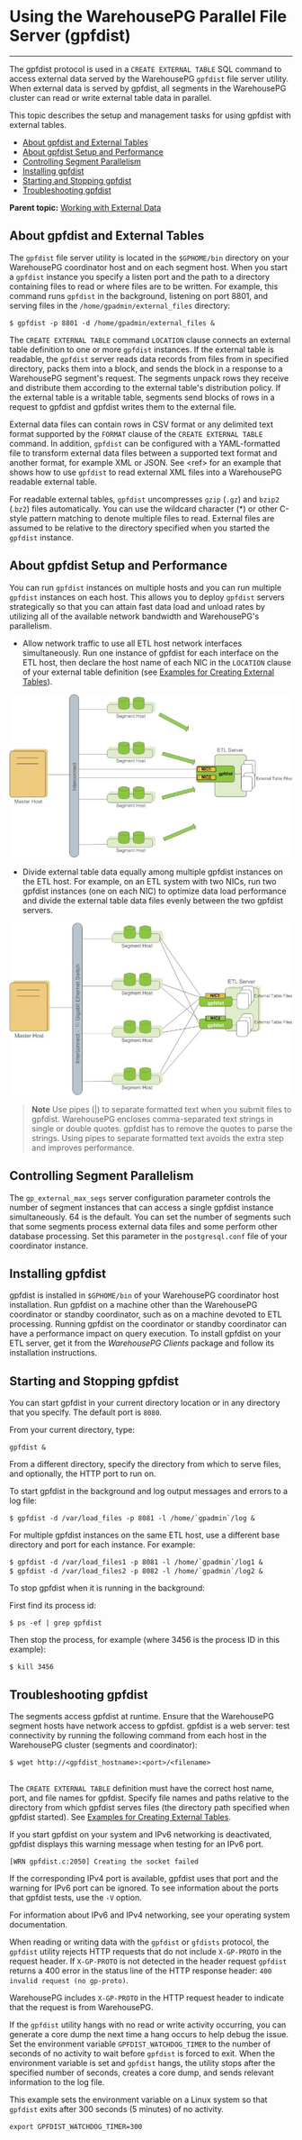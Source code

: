 # Using the WarehousePG Parallel File Server (gpfdist)
---

The gpfdist protocol is used in a `CREATE EXTERNAL TABLE` SQL command to access external data served by the WarehousePG `gpfdist` file server utility. When external data is served by gpfdist, all segments in the WarehousePG cluster can read or write external table data in parallel.

This topic describes the setup and management tasks for using gpfdist with external tables.

-   [About gpfdist and External Tables](#topic_xkt_vjy_4bb)
-   [About gpfdist Setup and Performance](#topic14)
-   [Controlling Segment Parallelism](#topic15)
-   [Installing gpfdist](#topic16)
-   [Starting and Stopping gpfdist](#topic17)
-   [Troubleshooting gpfdist](#topic18)

**Parent topic:** [Working with External Data](../external/working-with-file-based-ext-tables.html)

## <a id="topic_xkt_vjy_4bb"></a>About gpfdist and External Tables

The `gpfdist` file server utility is located in the `$GPHOME/bin` directory on your WarehousePG coordinator host and on each segment host. When you start a `gpfdist` instance you specify a listen port and the path to a directory containing files to read or where files are to be written. For example, this command runs `gpfdist` in the background, listening on port 8801, and serving files in the `/home/gpadmin/external_files` directory:

```
$ gpfdist -p 8801 -d /home/gpadmin/external_files &
```

The `CREATE EXTERNAL TABLE` command `LOCATION` clause connects an external table definition to one or more `gpfdist` instances. If the external table is readable, the `gpfdist` server reads data records from files from in specified directory, packs them into a block, and sends the block in a response to a WarehousePG segment's request. The segments unpack rows they receive and distribute them according to the external table's distribution policy. If the external table is a writable table, segments send blocks of rows in a request to gpfdist and gpfdist writes them to the external file.

External data files can contain rows in CSV format or any delimited text format supported by the `FORMAT` clause of the `CREATE EXTERNAL TABLE` command. In addition, `gpfdist` can be configured with a YAML-formatted file to transform external data files between a supported text format and another format, for example XML or JSON. See <ref\> for an example that shows how to use `gpfdist` to read external XML files into a WarehousePG readable external table.

For readable external tables, `gpfdist` uncompresses `gzip` \(`.gz`\) and `bzip2` \(.`bz2`\) files automatically. You can use the wildcard character \(\*\) or other C-style pattern matching to denote multiple files to read. External files are assumed to be relative to the directory specified when you started the `gpfdist` instance.

## <a id="topic14"></a>About gpfdist Setup and Performance

You can run `gpfdist` instances on multiple hosts and you can run multiple `gpfdist` instances on each host. This allows you to deploy `gpfdist` servers strategically so that you can attain fast data load and unload rates by utilizing all of the available network bandwidth and WarehousePG's parallelism.

-   Allow network traffic to use all ETL host network interfaces simultaneously. Run one instance of gpfdist for each interface on the ETL host, then declare the host name of each NIC in the `LOCATION` clause of your external table definition \(see [Examples for Creating External Tables](creating-external-tables---examples.html)\).

![External Table Using Single gpfdist Instance with Multiple NICs](../graphics/ext_tables_multinic.jpg "External Table Using Single gpfdist Instance with Multiple NICs")

-   Divide external table data equally among multiple gpfdist instances on the ETL host. For example, on an ETL system with two NICs, run two gpfdist instances \(one on each NIC\) to optimize data load performance and divide the external table data files evenly between the two gpfdist servers.

![External Tables Using Multiple gpfdist Instances with Multiple NICs](../graphics/ext_tables.jpg "External Tables Using Multiple gpfdist Instances with Multiple NICs")

> **Note** Use pipes \(\|\) to separate formatted text when you submit files to gpfdist. WarehousePG encloses comma-separated text strings in single or double quotes. gpfdist has to remove the quotes to parse the strings. Using pipes to separate formatted text avoids the extra step and improves performance.

## <a id="topic15"></a>Controlling Segment Parallelism

The `gp_external_max_segs` server configuration parameter controls the number of segment instances that can access a single gpfdist instance simultaneously. 64 is the default. You can set the number of segments such that some segments process external data files and some perform other database processing. Set this parameter in the `postgresql.conf` file of your coordinator instance.

## <a id="topic16"></a>Installing gpfdist

gpfdist is installed in `$GPHOME/bin` of your WarehousePG coordinator host installation. Run gpfdist on a machine other than the WarehousePG coordinator or standby coordinator, such as on a machine devoted to ETL processing. Running gpfdist on the coordinator or standby coordinator can have a performance impact on query execution. To install gpfdist on your ETL server, get it from the *WarehousePG Clients* package and follow its installation instructions.

## <a id="topic17"></a>Starting and Stopping gpfdist

You can start gpfdist in your current directory location or in any directory that you specify. The default port is `8080`.

From your current directory, type:

```
gpfdist &
```

From a different directory, specify the directory from which to serve files, and optionally, the HTTP port to run on.

To start gpfdist in the background and log output messages and errors to a log file:

```
$ gpfdist -d /var/load_files -p 8081 -l /home/`gpadmin`/log &

```

For multiple gpfdist instances on the same ETL host, use a different base directory and port for each instance. For example:

```
$ gpfdist -d /var/load_files1 -p 8081 -l /home/`gpadmin`/log1 &
$ gpfdist -d /var/load_files2 -p 8082 -l /home/`gpadmin`/log2 &

```

To stop gpfdist when it is running in the background:

First find its process id:

```
$ ps -ef | grep gpfdist
```

Then stop the process, for example \(where 3456 is the process ID in this example\):

```
$ kill 3456

```

## <a id="topic18"></a>Troubleshooting gpfdist

The segments access gpfdist at runtime. Ensure that the WarehousePG segment hosts have network access to gpfdist. gpfdist is a web server: test connectivity by running the following command from each host in the WarehousePG cluster \(segments and coordinator\):

```
$ wget http://<gpfdist_hostname>:<port>/<filename>
         
```

The `CREATE EXTERNAL TABLE` definition must have the correct host name, port, and file names for gpfdist. Specify file names and paths relative to the directory from which gpfdist serves files \(the directory path specified when gpfdist started\). See [Examples for Creating External Tables](creating-external-tables---examples.html).

If you start gpfdist on your system and IPv6 networking is deactivated, gpfdist displays this warning message when testing for an IPv6 port.

```
[WRN gpfdist.c:2050] Creating the socket failed

```

If the corresponding IPv4 port is available, gpfdist uses that port and the warning for IPv6 port can be ignored. To see information about the ports that gpfdist tests, use the `-V` option.

For information about IPv6 and IPv4 networking, see your operating system documentation.

When reading or writing data with the `gpfdist` or `gfdists` protocol, the `gpfdist` utility rejects HTTP requests that do not include `X-GP-PROTO` in the request header. If `X-GP-PROTO` is not detected in the header request `gpfdist` returns a 400 error in the status line of the HTTP response header: `400 invalid request (no gp-proto)`.

WarehousePG includes `X-GP-PROTO` in the HTTP request header to indicate that the request is from WarehousePG.

If the `gpfdist` utility hangs with no read or write activity occurring, you can generate a core dump the next time a hang occurs to help debug the issue. Set the environment variable `GPFDIST_WATCHDOG_TIMER` to the number of seconds of no activity to wait before `gpfdist` is forced to exit. When the environment variable is set and `gpfdist` hangs, the utility stops after the specified number of seconds, creates a core dump, and sends relevant information to the log file.

This example sets the environment variable on a Linux system so that `gpfdist` exits after 300 seconds \(5 minutes\) of no activity.

```
export GPFDIST_WATCHDOG_TIMER=300
```

